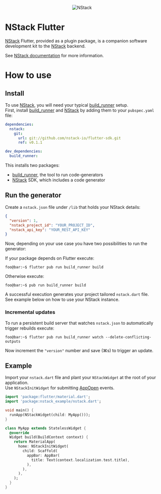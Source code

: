 <p align="center">
<img src="https://avatars0.githubusercontent.com/u/52704796" alt="NStack"/>
</p>

# NStack Flutter

[NStack] Flutter, provided as a plugin package, is a companion software development kit to the [NStack] backend.

See [NStack documentation](https://nstack-io.github.io/docs/docs/guides/flutter/flutter.html) for more information.

# How to use

## Install

To use [NStack], you will need your typical [build_runner] setup.\
First, install [build_runner] and [NStack] by adding them to your `pubspec.yaml` file:

```yaml
dependencies:
  nstack:
    git:
      url: git://github.com/nstack-io/flutter-sdk.git
      ref: v0.1.1

dev_dependencies:
  build_runner:
```

This installs two packages:

- [build_runner], the tool to run code-generators
- [NStack] SDK, which includes a code generator

## Run the generator

Create a `nstack.json` file under `/lib` that holds your NStack details:

```json
{
  "version": 1,
  "nstack_project_id": "YOUR_PROJECT_ID",
  "nstack_api_key": "YOUR_REST_API_KEY"
}
```

Now, depending on your use case you have two possibilities to run the generator:

If your package depends on Flutter execute:
```console
foo@bar:~$ flutter pub run build_runner build
```
Otherwise execute:
```console
foo@bar:~$ pub run build_runner build
```

A successful execution generates your project tailored `nstack.dart` file.\
See example below on how to use your NStack instance.

### Incremental updates
To run a persistent build server that watches `nstack.json` to automatically trigger rebuilds execute:

```console
foo@bar:~$ flutter pub run build_runner watch --delete-conflicting-outputs
``` 

Now increment the `"version"` number and save (⌘s) to trigger an update.


## Example

Import your `nstack.dart` file and plant your `NStackWidget` at the root of your application.\
Use `NStackInitWidget` for submitting [AppOpen] events.

```dart
import 'package:flutter/material.dart';
import 'package:nstack_example/nstack.dart';

void main() {
  runApp(NStackWidget(child: MyApp()));
}

class MyApp extends StatelessWidget {
  @override
  Widget build(BuildContext context) {
    return MaterialApp(
      home: NStackInitWidget(
        child: Scaffold(
          appBar: AppBar(
            title: Text(context.localization.test.title),
          ),
        ),
      ),
    );
  }
}
```

[build_runner]: https://pub.dev/packages/build_runner
[NStack]: https://nstack.io
[AppOpen]: https://nstack-io.github.io/docs/docs/app-open.html